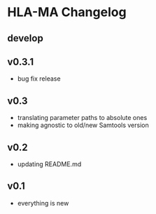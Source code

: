 # HLA-MA Changelog

## develop

## v0.3.1
* bug fix release

## v0.3

* translating parameter paths to absolute ones
* making agnostic to old/new Samtools version

## v0.2

* updating README.md

## v0.1

* everything is new
